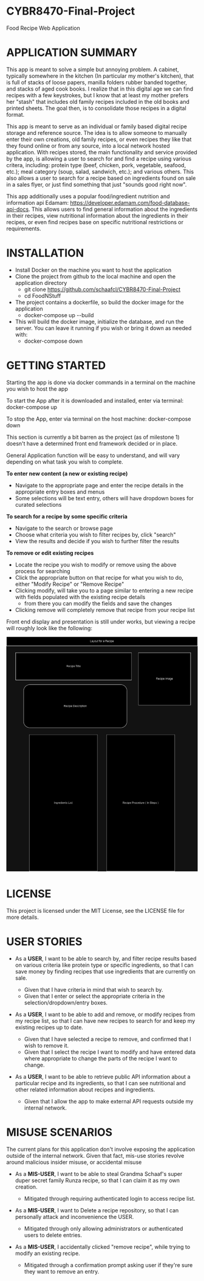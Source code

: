 # CYBR8470-Final-Project
Food Recipe Web Application


# **APPLICATION SUMMARY**

This app is meant to solve a simple but annoying problem.  A cabinet, typically somewhere in the kitchen (In particular my mother's kitchen), that is full of stacks of loose papers, manilla folders rubber banded together, and stacks of aged cook books.  I realize that in this digital age we can find recipes with a few keystrokes, but I know that at least my mother prefers her "stash" that includes old family recipes included in the old books and printed sheets.  The goal then, is to consolidate those recipes in a digital format.

This app is meant to serve as an individual or family based digital recipe storage and reference source.  The idea is to allow someone to manually enter their own creations, old family recipes, or even recipes they like that they found online or from any source, into a local network hosted application.  With recipes stored, the main functionality and service provided by the app, is allowing a user to search for and find a recipe using various critera, including:  protein type (beef, chicken, pork, vegetable, seafood, etc.); meal category (soup, salad, sandwich, etc.); and various others.  This also allows a user to search for a recipe based on ingredients found on sale in a sales flyer, or just find something that just "sounds good right now".

This app additionally uses a popular food/ingredient nutrition and information api Edamam:  https://developer.edamam.com/food-database-api-docs.  This allows users to find general information about the ingredients in their recipes, view nutritional information about the ingredients in their recipes, or even find recipes base on specific nutritional restrictions or requirements.




# **INSTALLATION**

- Install Docker on the machine you want to host the application
- Clone the project from github to the local machine and open the application directory
    - git clone https://github.com/schaafcl/CYBR8470-Final-Project
    - cd FoodNStuff
- The project contains a dockerfile, so build the docker image for the application
    - docker-compose up --build
- This will build the docker image, initialize the database, and run the server.  You can leave it running if you wish or bring it down as needed with:
    - docker-compose down



# **GETTING STARTED**

Starting the app is done via docker commands in a terminal on the machine you wish to host the app

To start the App after it is downloaded and installed, enter via terminal:    
    docker-compose up

To stop the App, enter via terminal on the host machine:
    docker-compose down


This section is currently a bit barren as the project (as of milestone 1) doesn't have a determined front end framework decided or in place.


General Application function will be easy to understand, and will vary depending on what task you wish to complete.

**To enter new content (a new or existing recipe)**
- Navigate to the appropriate page and enter the recipe details in the appropriate entry boxes and menus
- Some selections will be text entry, others will have dropdown boxes for curated selections

**To search for a recipe by some specific criteria**
- Navigate to the search or browse page
- Choose what criteria you wish to filter recipes by, click "search"
- View the results and decide if you wish to further filter the results

**To remove or edit existing recipes**
- Locate the recipe you wish to modify or remove using the above process for searching
- Click the appropriate button on that recipe for what you wish to do, either "Modify Recipe" or "Remove Recipe"
- Clicking modify, will take you to a page similar to entering a new recipe with fields populated with the existing recipe details
    - from there you can modify the fields and save the changes
- Clicking remove will completely remove that recipe from your recipe list


Front end display and presentation is still under works, but viewing a recipe will roughly look like the following:

![Recipe View Mockup](https://github.com/schaafcl/CYBR8470-Final-Project/blob/dc2c60fce0af084826e1307dca0df8e8765e538b/Documentation/mockup.png)


# **LICENSE**

This project is licensed under the MIT License, see the LICENSE file for more details.



# **USER STORIES**
- As a **USER**, I want to be able to search by, and filter recipe results based on various criteria like protein type or specific ingredients, so that I can save money by finding recipes that use ingredients that are currently on sale.
    - Given that I have criteria in mind that wish to search by.
    - Given that I enter or select the appropriate criteria in the selection/dropdown/entry boxes.

- As a **USER**, I want to be able to add and remove, or modify recipes from my recipe list, so that I can have new recipes to search for and keep my existing recipes up to date.
    - Given that I have selected a recipe to remove, and confirmed that I wish to remove it.
    - Given that I select the recipe I want to modify and have entered data where appropriate to change the parts of the recipe I want to change.

- As a **USER**, I want to be able to retrieve public API information about a particular recipe and its ingredients, so that I can see nutritional and other related information about recipes and ingredients.
    - Given that I allow the app to make external API requests outside my internal network.

# **MISUSE SCENARIOS**
The current plans for this application don't involve exposing the application outside of the internal network.  Given that fact, mis-use stories revolve around malicious insider misuse, or accidental misuse

- As a **MIS-USER**, I want to be able to steal Grandma Schaaf's super duper secret family Runza recipe, so that I can claim it as my own creation.
    - Mitigated through requiring authenticated login to access recipe list.

- As a **MIS-USER**, I want to Delete a recipe repository, so that I can personally attack and inconvenience the USER.
    - Mitigated through only allowing administrators or authenticated users to delete entries.

- As a **MIS-USER**, I accidentally clicked "remove recipe", while trying to modify an existing recipe.
    - Mitigated through a confirmation prompt asking user if they're sure they want to remove an entry.